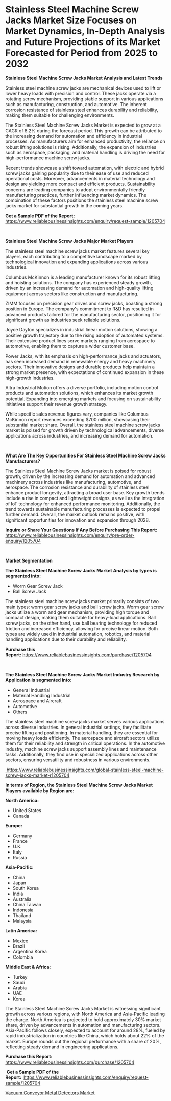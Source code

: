 <p><h1>Stainless Steel Machine Screw Jacks Market Size Focuses on Market Dynamics, In-Depth Analysis and Future Projections of its Market Forecasted for Period from 2025 to 2032</h1></p><p><strong>Stainless Steel Machine Screw Jacks Market Analysis and Latest Trends</strong></p>
<p><p>Stainless steel machine screw jacks are mechanical devices used to lift or lower heavy loads with precision and control. These jacks operate via a rotating screw mechanism, providing stable support in various applications such as manufacturing, construction, and automotive. The inherent corrosion resistance of stainless steel enhances durability and reliability, making them suitable for challenging environments.</p><p>The Stainless Steel Machine Screw Jacks Market is expected to grow at a CAGR of 8.2% during the forecast period. This growth can be attributed to the increasing demand for automation and efficiency in industrial processes. As manufacturers aim for enhanced productivity, the reliance on robust lifting solutions is rising. Additionally, the expansion of industries such as aerospace, packaging, and material handling is driving the need for high-performance machine screw jacks.</p><p>Recent trends showcase a shift toward automation, with electric and hybrid screw jacks gaining popularity due to their ease of use and reduced operational costs. Moreover, advancements in material technology and design are yielding more compact and efficient products. Sustainability concerns are leading companies to adopt environmentally friendly manufacturing practices, further influencing market dynamics. The combination of these factors positions the stainless steel machine screw jacks market for substantial growth in the coming years.</p></p>
<p><strong>Get a Sample PDF of the Report:&nbsp;</strong> <a href="https://www.reliablebusinessinsights.com/enquiry/request-sample/1205704?utm_campaign=2255&utm_medium=2&utm_source=Github&utm_content=ia&utm_term=28022025&utm_id=stainless-steel-machine-screw-jacks">https://www.reliablebusinessinsights.com/enquiry/request-sample/1205704</a></p>
<p>&nbsp;</p>
<p><strong>Stainless Steel Machine Screw Jacks Major Market Players</strong></p>
<p><p>The stainless steel machine screw jacks market features several key players, each contributing to a competitive landscape marked by technological innovation and expanding applications across various industries. </p><p>Columbus McKinnon is a leading manufacturer known for its robust lifting and hoisting solutions. The company has experienced steady growth, driven by an increasing demand for automation and high-quality lifting equipment across sectors like construction and manufacturing.</p><p>ZIMM focuses on precision gear drives and screw jacks, boasting a strong position in Europe. The company's commitment to R&D has resulted in advanced products tailored for the manufacturing sector, positioning it for significant growth as industries seek reliable solutions.</p><p>Joyce Dayton specializes in industrial linear motion solutions, showing a positive growth trajectory due to the rising adoption of automated systems. Their extensive product lines serve markets ranging from aerospace to automotive, enabling them to capture a wider customer base.</p><p>Power Jacks, with its emphasis on high-performance jacks and actuators, has seen increased demand in renewable energy and heavy machinery sectors. Their innovative designs and durable products help maintain a strong market presence, with expectations of continued expansion in these high-growth industries.</p><p>Altra Industrial Motion offers a diverse portfolio, including motion control products and automation solutions, which enhances its market growth potential. Expanding into emerging markets and focusing on sustainability initiatives support their revenue growth strategy.</p><p>While specific sales revenue figures vary, companies like Columbus McKinnon report revenues exceeding $700 million, showcasing their substantial market share. Overall, the stainless steel machine screw jacks market is poised for growth driven by technological advancements, diverse applications across industries, and increasing demand for automation.</p></p>
<p>&nbsp;</p>
<p><strong>What Are The Key Opportunities For Stainless Steel Machine Screw Jacks Manufacturers?</strong></p>
<p><p>The Stainless Steel Machine Screw Jacks market is poised for robust growth, driven by the increasing demand for automation and advanced machinery across industries like manufacturing, automotive, and aerospace. The corrosion resistance and durability of stainless steel enhance product longevity, attracting a broad user base. Key growth trends include a rise in compact and lightweight designs, as well as the integration of IoT technology for enhanced performance monitoring. Additionally, the trend towards sustainable manufacturing processes is expected to propel further demand. Overall, the market outlook remains positive, with significant opportunities for innovation and expansion through 2028.</p></p>
<p><strong>Inquire or Share Your Questions If Any Before Purchasing This Report:</strong> <a href="https://www.reliablebusinessinsights.com/enquiry/pre-order-enquiry/1205704?utm_campaign=2255&utm_medium=2&utm_source=Github&utm_content=ia&utm_term=28022025&utm_id=stainless-steel-machine-screw-jacks">https://www.reliablebusinessinsights.com/enquiry/pre-order-enquiry/1205704</a></p>
<p>&nbsp;</p>
<p><strong>Market Segmentation</strong></p>
<p><strong>The Stainless Steel Machine Screw Jacks Market Analysis by types is segmented into:</strong></p>
<p><ul><li>Worm Gear Screw Jack</li><li>Ball Screw Jack</li></ul></p>
<p><p>The stainless steel machine screw jacks market primarily consists of two main types: worm gear screw jacks and ball screw jacks. Worm gear screw jacks utilize a worm and gear mechanism, providing high torque and compact design, making them suitable for heavy-load applications. Ball screw jacks, on the other hand, use ball bearing technology for reduced friction and increased efficiency, allowing for precise linear motion. Both types are widely used in industrial automation, robotics, and material handling applications due to their durability and reliability.</p></p>
<p><strong>Purchase this Report:&nbsp;</strong><a href="https://www.reliablebusinessinsights.com/purchase/1205704?utm_campaign=2255&utm_medium=2&utm_source=Github&utm_content=ia&utm_term=28022025&utm_id=stainless-steel-machine-screw-jacks">https://www.reliablebusinessinsights.com/purchase/1205704</a></p>
<p>&nbsp;</p>
<p><strong>The Stainless Steel Machine Screw Jacks Market Industry Research by Application is segmented into:</strong></p>
<p><ul><li>General Industrial</li><li>Material Handling Industrial</li><li>Aerospace and Aircraft</li><li>Automotive</li><li>Others</li></ul></p>
<p><p>The stainless steel machine screw jacks market serves various applications across diverse industries. In general industrial settings, they facilitate precise lifting and positioning. In material handling, they are essential for moving heavy loads efficiently. The aerospace and aircraft sectors utilize them for their reliability and strength in critical operations. In the automotive industry, machine screw jacks support assembly lines and maintenance tasks. Additionally, they find use in specialized applications across other sectors, ensuring versatility and robustness in various environments.</p></p>
<p><a href="https://www.reliablebusinessinsights.com/global-stainless-steel-machine-screw-jacks-market-r1205704?utm_campaign=2255&utm_medium=2&utm_source=Github&utm_content=ia&utm_term=28022025&utm_id=stainless-steel-machine-screw-jacks">&nbsp;https://www.reliablebusinessinsights.com/global-stainless-steel-machine-screw-jacks-market-r1205704</a></p>
<p><strong>In terms of Region, the Stainless Steel Machine Screw Jacks Market Players available by Region are:</strong></p>
<p>
    <p> <strong> North America: </strong>
        <ul>
            <li>United States</li>
            <li>Canada</li>
        </ul>
        </p> 
    <p> <strong> Europe: </strong>
        <ul>
            <li>Germany</li>
            <li>France</li>
            <li>U.K.</li>
            <li>Italy</li>
            <li>Russia</li>
        </ul>
        </p> 
    <p> <strong> Asia-Pacific: </strong>
        <ul>
            <li>China</li>
            <li>Japan</li>
            <li>South Korea</li>
            <li>India</li>
            <li>Australia</li>
            <li>China Taiwan</li>
            <li>Indonesia</li>
            <li>Thailand</li>
            <li>Malaysia</li>
        </ul>
        </p> 
    <p> <strong> Latin America: </strong>
        <ul>
            <li>Mexico</li>
            <li>Brazil</li>
            <li>Argentina Korea</li>
            <li>Colombia</li>
        </ul>
        </p> 
    <p> <strong> Middle East & Africa: </strong>
        <ul>
            <li>Turkey</li>
            <li>Saudi</li>
            <li>Arabia</li>
            <li>UAE</li>
            <li>Korea</li>
        </ul>
    </p>
    </p>
<p><p>The Stainless Steel Machine Screw Jacks Market is witnessing significant growth across various regions, with North America and Asia-Pacific leading the charge. North America is projected to hold approximately 30% market share, driven by advancements in automation and manufacturing sectors. Asia-Pacific follows closely, expected to account for around 28%, fueled by rapid industrialization in countries like China, which holds about 22% of the market. Europe rounds out the regional performance with a share of 20%, reflecting steady demand in engineering applications.</p></p>
<p><strong>Purchase this Report: </strong><a href="https://www.reliablebusinessinsights.com/purchase/1205704?utm_campaign=2255&utm_medium=2&utm_source=Github&utm_content=ia&utm_term=28022025&utm_id=stainless-steel-machine-screw-jacks">https://www.reliablebusinessinsights.com/purchase/1205704</a></p>
<p>&nbsp;<strong>Get a Sample PDF of the Report:&nbsp;&nbsp;</strong><a href="https://www.reliablebusinessinsights.com/enquiry/request-sample/1205704?utm_campaign=2255&utm_medium=2&utm_source=Github&utm_content=ia&utm_term=28022025&utm_id=stainless-steel-machine-screw-jacks">https://www.reliablebusinessinsights.com/enquiry/request-sample/1205704</a></p>
<p><strong></strong></p>
<p><p><a href="https://github.com/moldenells72/Market-Research-Report-List-1/blob/main/vacuum-conveyor-metal-detectors-market.md?utm_campaign=2255&utm_medium=2&utm_source=Github&utm_content=ia&utm_term=28022025&utm_id=stainless-steel-machine-screw-jacks">Vacuum Conveyor Metal Detectors Market</a></p></p>